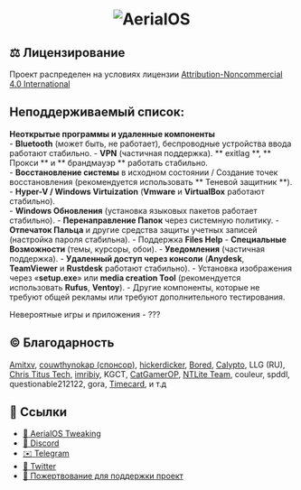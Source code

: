 <h1 align="center">
  <img src="./images/AerialOS_Wallpaper_Modern.png" alt="AerialOS"></a>
</h1>

## ⚖️ Лицензирование
Проект распределен на условиях лицензии [Attribution-Noncommercial 4.0 International](https://github.com/Aerial-LLC/AerialOS/blob/main/LICENSE)

## Неподдерживаемый список:
**Неоткрытые программы и удаленные компоненты**  
\- **Bluetooth** (может быть, не работает), беспроводные устройства ввода работают стабильно. 
\- **VPN** (частичная поддержка). ** exitlag **, ** Прокси ** и ** брандмауэр ** работать стабильно.  
\- **Восстановление системы** в исходном состоянии / Создание точек восстановления (рекомендуется использовать ** Теневой защитник **).  
\- **Hyper-V / Windows Virtuization** (**Vmware** и **VirtualBox** работают стабильно).  
\- **Windows Обновления** (установка языковых пакетов работает стабильно).
\- **Перенаправление Папок** через системную политику.
\- **Отпечаток Пальца** и другие средства защиты учетных записей (настройка пароля стабильна).
\- Поддержка **Files Help**
\- **Специальные Возможности** (темы, курсоры, обои).
\- **Уведомления** (частичная поддержка).
\- **Удаленный доступ через консоли** (**Anydesk**, **TeamViewer** и **Rustdesk** работают стабильно).
\- Установка изображения через «**setup.exe**» или **media creation Tool** (рекомендуется использовать **Rufus**, **Ventoy**).
\- Другие компоненты, которые не требуют общей рекламы или требуют дополнительного тестирования.

Невероятные игры и приложения
\- ???

## ©️ Благодарность
[Amitxv](https://twitter.com/valleyofd00m), [couwthynokap (спонсор)](https://github.com/couwthynokap), [hickerdicker](https://github.com/hickerdicker), [Bored](https://twitter.com/Bra1nlet), [Calypto](https://twitter.com/CaIypto), LLG (RU), [Chris Titus Tech](https://twitter.com/christitustech), [imribiy](https://x.com/imribiy), KGCT, [CatGamerOP](https://x.com/CatGamerOP), [NTLite Team](https://www.ntlite.com/community/index.php), couleur, spddl, questionable212122, gora, [Timecard](https://github.com/djdallmann/GamingPCSetup), и т.д

## 🔗 Ссылки
- [🤖 AerialOS Tweaking](https://dsc.gg/aerialboost/)
- [🤖 Discord](https://dsc.gg/aerialos/)
- [✉️ Telegram](https://t.me/+_AGse0FWWldlZTZi)
- [🐤 Twitter](https://x.com/kouishouraxio)
- [💸 Пожертвование для поддержки проект](https://www.donationalerts.com/r/kouishouraxio)
